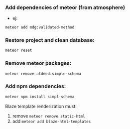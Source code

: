 ### Add dependencies of meteor (from atmosphere)
- ej:
```sh
meteor add mdg:validated-method
```

### Restore project and clean database:
```sh
meteor reset
```
### Remove meteor packages:
```sh
meteor remove aldeed:simple-schema
```

### Add npm dependencies:
```sh
meteor npm install simpl-schema
```

Blaze template renderization must:
1. remove ```meteor remove static-html```
2. add ```meteor add blaze-html-templates```